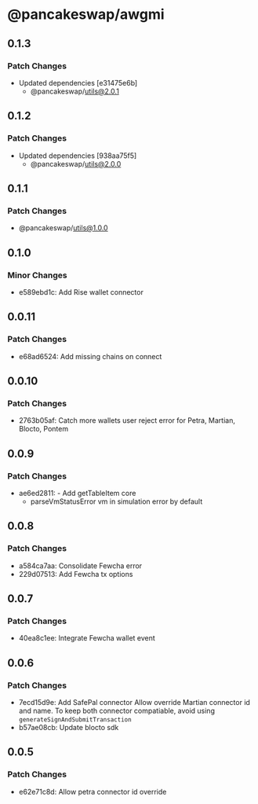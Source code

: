 # @pancakeswap/awgmi

## 0.1.3

### Patch Changes

- Updated dependencies [e31475e6b]
  - @pancakeswap/utils@2.0.1

## 0.1.2

### Patch Changes

- Updated dependencies [938aa75f5]
  - @pancakeswap/utils@2.0.0

## 0.1.1

### Patch Changes

- @pancakeswap/utils@1.0.0

## 0.1.0

### Minor Changes

- e589ebd1c: Add Rise wallet connector

## 0.0.11

### Patch Changes

- e68ad6524: Add missing chains on connect

## 0.0.10

### Patch Changes

- 2763b05af: Catch more wallets user reject error for Petra, Martian, Blocto, Pontem

## 0.0.9

### Patch Changes

- ae6ed2811: - Add getTableItem core
  - parseVmStatusError vm in simulation error by default

## 0.0.8

### Patch Changes

- a584ca7aa: Consolidate Fewcha error
- 229d07513: Add Fewcha tx options

## 0.0.7

### Patch Changes

- 40ea8c1ee: Integrate Fewcha wallet event

## 0.0.6

### Patch Changes

- 7ecd15d9e: Add SafePal connector
  Allow override Martian connector id and name. To keep both connector compatiable, avoid using `generateSignAndSubmitTransaction`
- b57ae08cb: Update blocto sdk

## 0.0.5

### Patch Changes

- e62e71c8d: Allow petra connector id override
